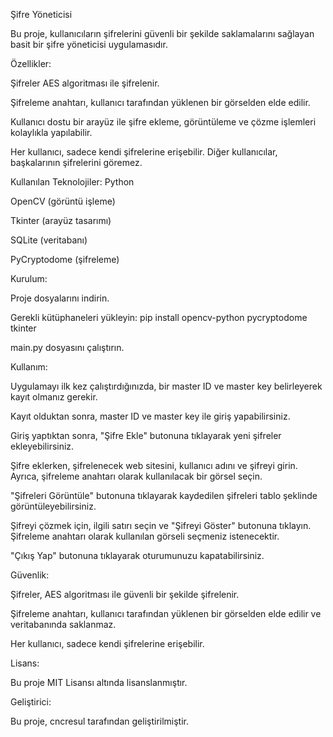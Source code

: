 Şifre Yöneticisi

Bu proje, kullanıcıların şifrelerini güvenli bir şekilde saklamalarını sağlayan basit bir şifre yöneticisi uygulamasıdır.


Özellikler:

Şifreler AES algoritması ile şifrelenir.

Şifreleme anahtarı, kullanıcı tarafından yüklenen bir görselden elde edilir.

Kullanıcı dostu bir arayüz ile şifre ekleme, görüntüleme ve çözme işlemleri kolaylıkla yapılabilir.

Her kullanıcı, sadece kendi şifrelerine erişebilir. Diğer kullanıcılar, başkalarının şifrelerini göremez.

Kullanılan Teknolojiler:
Python

OpenCV (görüntü işleme)

Tkinter (arayüz tasarımı)

SQLite (veritabanı)

PyCryptodome (şifreleme)


Kurulum:


Proje dosyalarını indirin.

Gerekli kütüphaneleri yükleyin:
pip install opencv-python pycryptodome tkinter

main.py dosyasını çalıştırın.

Kullanım:

Uygulamayı ilk kez çalıştırdığınızda, bir master ID ve master key belirleyerek kayıt olmanız gerekir.

Kayıt olduktan sonra, master ID ve master key ile giriş yapabilirsiniz.

Giriş yaptıktan sonra, "Şifre Ekle" butonuna tıklayarak yeni şifreler ekleyebilirsiniz.

Şifre eklerken, şifrelenecek web sitesini, kullanıcı adını ve şifreyi girin. Ayrıca, şifreleme anahtarı olarak kullanılacak bir görsel seçin.

"Şifreleri Görüntüle" butonuna tıklayarak kaydedilen şifreleri tablo şeklinde görüntüleyebilirsiniz.

Şifreyi çözmek için, ilgili satırı seçin ve "Şifreyi Göster" butonuna tıklayın. Şifreleme anahtarı olarak kullanılan görseli seçmeniz istenecektir.

"Çıkış Yap" butonuna tıklayarak oturumunuzu kapatabilirsiniz.


Güvenlik:

Şifreler, AES algoritması ile güvenli bir şekilde şifrelenir.

Şifreleme anahtarı, kullanıcı tarafından yüklenen bir görselden elde edilir ve veritabanında saklanmaz.

Her kullanıcı, sadece kendi şifrelerine erişebilir.

Lisans:

Bu proje MIT Lisansı altında lisanslanmıştır.

Geliştirici:

Bu proje, cncresul tarafından geliştirilmiştir.

